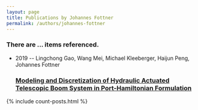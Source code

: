 ```yaml
---
layout: page
title: Publications by Johannes Fottner
permalink: /authors/johannes-fottner
---
```


<h3 id="number-posts">There are ... items referenced.</h3>
<ul class="post-list">
<li><span class='post-meta'>2019 -- Lingchong Gao, Wang Mei, Michael Kleeberger, Haijun Peng, Johannes Fottner</span><h3><a class='post-link' href="{{ site.baseurl }}/modeling-and-discretization-of-hydraulic-actuated-telescopic-boom-system-in-port-hamiltonian-formulation">Modeling and Discretization of Hydraulic Actuated Telescopic Boom System in Port-Hamiltonian Formulation</a></h3></li>

</ul>
{% include count-posts.html %}
